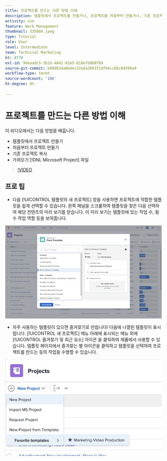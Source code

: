 ```yaml
---
title: 프로젝트를 만드는 다른 방법 이해
description: 템플릿에서 프로젝트를 만들거나, 프로젝트를 처음부터 만들거나, 기존 프로젝트를 복사하거나, [!DNL Microsoft Project] 파일.
activity: use
feature: Work Management
thumbnail: 335084.jpeg
type: Tutorial
role: User
level: Intermediate
team: Technical Marketing
kt: 8770
exl-id: 98eaadc5-1b1d-4641-83a5-818e7dd60769
source-git-commit: b09d634a8b4ec32eda2663f1df04cc8bc04596a9
workflow-type: tm+mt
source-wordcount: '186'
ht-degree: 0%

---
```


# 프로젝트를 만드는 다른 방법 이해

이 비디오에서는 다음 방법을 배웁니다.

* 템플릿에서 프로젝트 만들기
* 처음부터 프로젝트 만들기
* 기존 프로젝트 복사
* 가져오기 [!DNL Microsoft Project] 파일

>[!VIDEO](https://video.tv.adobe.com/v/335084/?quality=12)

## 프로 팁

* 다음 [!UICONTROL 템플릿의 새 프로젝트] 창을 사용하면 프로젝트에 적합한 템플릿을 쉽게 선택할 수 있습니다. 왼쪽 패널을 스크롤하여 템플릿을 찾은 다음 선택하여 해당 컨텐츠의 미리 보기를 받습니다. 이 미리 보기는 템플릿에 있는 작업 수, 필수 작업 역할 등을 보여줍니다.

![[!UICONTROL 템플릿의 새 프로젝트] 창](assets/planner-fund-new-project-from-template-window.png)

* 자주 사용하는 템플릿이 있으면 즐겨찾기로 만듭니다! 다음에 나열된 템플릿이 표시됩니다. [!UICONTROL 새 프로젝트] 메뉴 아래에 표시되는 메뉴 외에 [!UICONTROL 즐겨찾기 및 최근 요소] 아이콘 을 클릭하여 제품에서 사용할 수 있습니다. 템플릿 페이지에서 즐겨찾는 별 아이콘을 클릭하고 템플릿을 선택하여 프로젝트를 만드는 등의 작업을 수행할 수 있습니다.

![[!UICONTROL 즐겨찾는 템플릿] 다음 목록 [!UICONTROL 새 프로젝트] 버튼](assets/planner-fund-template-favorites.png)

<!---
learn more:
create a project using a template
create a project
copy a project
import a project from Microsoft Project
--->

